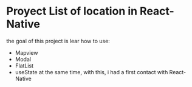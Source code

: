 # Proyect List of location in React-Native
the goal of this project is lear how to use:
- Mapview
- Modal
- FlatList
- useState
at the same time, with this, i had a first contact with React-Native 